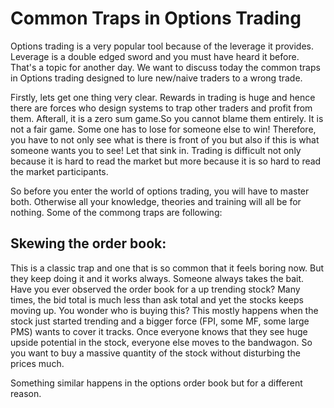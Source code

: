 # Common Traps in Options Trading

Options trading is a very popular tool because of the leverage it provides. Leverage is a double edged sword and you must have heard it before. That's a topic for another
day. We want to discuss today the common traps in Options trading designed to lure new/naive traders to a wrong trade. 

Firstly, lets get one thing very clear. Rewards in trading is huge and hence there are forces who design systems to trap other traders and profit from them. Afterall, 
it is a zero sum game.So you cannot blame them entirely. It is not a fair game. Some one has to lose for someone else to win! Therefore, you have to not only see what is 
there is front of you but also if this is what someone wants you to see! Let that sink in. Trading is difficult not only because it is hard to read the market 
but more because it is so hard to read the market participants.

So before you enter the world of options trading, you will have to master both. Otherwise all your knowledge, theories and training will all be for nothing. Some of the 
commong traps are following:
## Skewing the order book: 

This is a classic trap and one that is so common that it feels boring now. But they keep doing it and it works always. Someone always takes 
  the bait. Have you ever observed the order book for a up trending stock? Many times, the bid total is much less than ask total and yet the stocks keeps moving up. 
  You wonder who is buying this? This mostly happens when the stock just started trending and a bigger force (FPI, some MF, some large PMS) wants to cover it tracks. Once
  everyone knows that they see huge upside potential in the stock, everyone else moves to the bandwagon. So you want to buy a massive quantity of the stock without disturbing
  the prices much. 
  
  Something similar happens in the options order book but for a different reason. 
